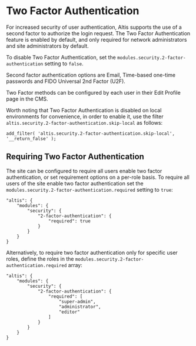 # Two Factor Authentication

For increased security of user authentication, Altis supports the use of a second factor to authorize the login request. The Two Factor Authentication feature is enabled by default, and only required for network administrators and site administrators by default.

To disable Two Factor Authentication, set the `modules.security.2-factor-authentication` setting to `false`.

Second factor authentication options are Email, Time-based one-time passwords and FIDO Universal 2nd Factor (U2F).

Two Factor methods can be configured by each user in their Edit Profile page in the CMS.

Worth noting that Two Factor Authentication is disabled on local environments for convenience, in order to enable it, use the filter `altis.security.2-factor-authentication.skip-local` as follows:

```
add_filter( 'altis.security.2-factor-authentication.skip-local', '__return_false' );
```

## Requiring Two Factor Authentication

The site can be configured to require all users enable two factor authentication, or set requirement options on a per-role basis. To require all users of the site enable two factor authentication set the `modules.security.2-factor-authentication.required` setting to `true`:

```
"altis": {
	"modules": {
		"security": {
			"2-factor-authentication": {
				"required": true
			}
		}
	}
}
```

Alternatively, to require two factor authentication only for specific user roles, define the roles in the `modules.security.2-factor-authentication.required` array:

```
"altis": {
	"modules": {
		"security": {
			"2-factor-authentication": {
				"required": [
					"super-admin",
					"administrator",
					"editor"
				]
			}
		}
	}
}
```
